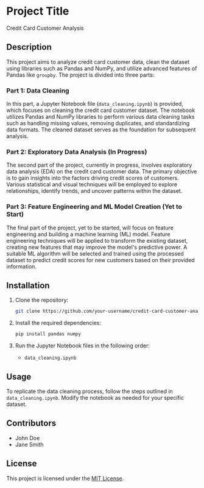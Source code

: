 # Project Title

Credit Card Customer Analysis

## Description

This project aims to analyze credit card customer data, clean the dataset using libraries such as Pandas and NumPy, and utilize advanced features of Pandas like `groupby`. The project is divided into three parts:

### Part 1: Data Cleaning

In this part, a Jupyter Notebook file (`data_cleaning.ipynb`) is provided, which focuses on cleaning the credit card customer dataset. The notebook utilizes Pandas and NumPy libraries to perform various data cleaning tasks such as handling missing values, removing duplicates, and standardizing data formats. The cleaned dataset serves as the foundation for subsequent analysis.

### Part 2: Exploratory Data Analysis (In Progress)

The second part of the project, currently in progress, involves exploratory data analysis (EDA) on the credit card customer data. The primary objective is to gain insights into the factors driving credit scores of customers. Various statistical and visual techniques will be employed to explore relationships, identify trends, and uncover patterns within the dataset.

### Part 3: Feature Engineering and ML Model Creation (Yet to Start)

The final part of the project, yet to be started, will focus on feature engineering and building a machine learning (ML) model. Feature engineering techniques will be applied to transform the existing dataset, creating new features that may improve the model's predictive power. A suitable ML algorithm will be selected and trained using the processed dataset to predict credit scores for new customers based on their provided information.

## Installation

1. Clone the repository:

   ```bash
   git clone https://github.com/your-username/credit-card-customer-analysis.git
   ```

2. Install the required dependencies:

   ```bash
   pip install pandas numpy
   ```

3. Run the Jupyter Notebook files in the following order:

   - `data_cleaning.ipynb`

## Usage

To replicate the data cleaning process, follow the steps outlined in `data_cleaning.ipynb`. Modify the notebook as needed for your specific dataset.

## Contributors

- John Doe
- Jane Smith

## License

This project is licensed under the [MIT License](LICENSE).
